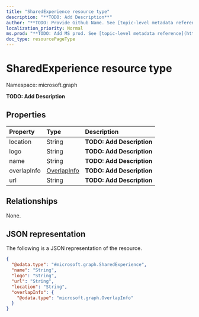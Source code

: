 ```yaml
---
title: "SharedExperience resource type"
description: "**TODO: Add Description**"
author: "**TODO: Provide Github Name. See [topic-level metadata reference](https://msgo.azurewebsites.net/add/document/guidelines/metadata.html#topic-level-metadata)**"
localization_priority: Normal
ms.prod: "**TODO: Add MS prod. See [topic-level metadata reference](https://msgo.azurewebsites.net/add/document/guidelines/metadata.html#topic-level-metadata)**"
doc_type: resourcePageType
---
```


# SharedExperience resource type


Namespace: microsoft.graph

**TODO: Add Description**

## Properties
|Property|Type|Description|
|:---|:---|:---|
|location|String|**TODO: Add Description**|
|logo|String|**TODO: Add Description**|
|name|String|**TODO: Add Description**|
|overlapInfo|[OverlapInfo](../resources/overlapinfo.md)|**TODO: Add Description**|
|url|String|**TODO: Add Description**|

## Relationships
None.

## JSON representation
The following is a JSON representation of the resource.
<!-- {
  "blockType": "resource",
  "@odata.type": "microsoft.graph.SharedExperience"
}
-->
``` json
{
  "@odata.type": "#microsoft.graph.SharedExperience",
  "name": "String",
  "logo": "String",
  "url": "String",
  "location": "String",
  "overlapInfo": {
    "@odata.type": "microsoft.graph.OverlapInfo"
  }
}
```

